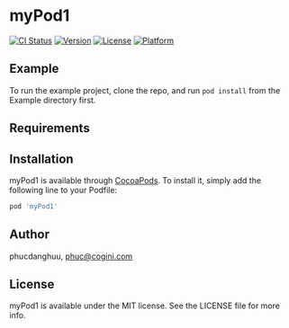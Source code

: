 # myPod1

[![CI Status](http://img.shields.io/travis/phucdanghuu/myPod1.svg?style=flat)](https://travis-ci.org/phucdanghuu/myPod1)
[![Version](https://img.shields.io/cocoapods/v/myPod1.svg?style=flat)](http://cocoapods.org/pods/myPod1)
[![License](https://img.shields.io/cocoapods/l/myPod1.svg?style=flat)](http://cocoapods.org/pods/myPod1)
[![Platform](https://img.shields.io/cocoapods/p/myPod1.svg?style=flat)](http://cocoapods.org/pods/myPod1)

## Example

To run the example project, clone the repo, and run `pod install` from the Example directory first.

## Requirements

## Installation

myPod1 is available through [CocoaPods](http://cocoapods.org). To install
it, simply add the following line to your Podfile:

```ruby
pod 'myPod1'
```

## Author

phucdanghuu, phuc@cogini.com

## License

myPod1 is available under the MIT license. See the LICENSE file for more info.
